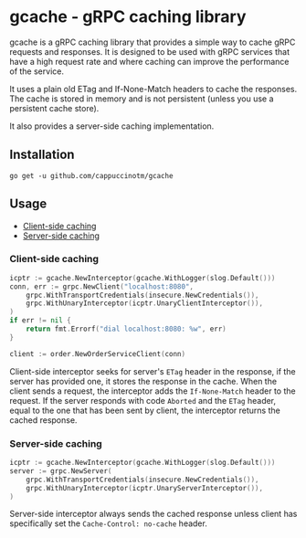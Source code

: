 # gcache - gRPC caching library
gcache is a gRPC caching library that provides a simple way to cache gRPC requests and responses. It is designed to be used with gRPC services that have a high request rate and where caching can improve the performance of the service.

It uses a plain old ETag and If-None-Match headers to cache the responses. The cache is stored in memory and is not persistent (unless you use a persistent cache store).

It also provides a server-side caching implementation.

## Installation
```shell
go get -u github.com/cappuccinotm/gcache
```

## Usage
- [Client-side caching](#client-side-caching)
- [Server-side caching](#server-side-caching)

### Client-side caching
```go
icptr := gcache.NewInterceptor(gcache.WithLogger(slog.Default()))
conn, err := grpc.NewClient("localhost:8080",
    grpc.WithTransportCredentials(insecure.NewCredentials()),
    grpc.WithUnaryInterceptor(icptr.UnaryClientInterceptor()),
)
if err != nil {
    return fmt.Errorf("dial localhost:8080: %w", err)
}

client := order.NewOrderServiceClient(conn)
```

Client-side interceptor seeks for server's `ETag` header in the response, if the server has provided one, it stores the response in the cache. When the client sends a request, the interceptor adds the `If-None-Match` header to the request. If the server responds with code `Aborted` and the `ETag` header, equal to the one that has been sent by client, the interceptor returns the cached response.

### Server-side caching
```go
icptr := gcache.NewInterceptor(gcache.WithLogger(slog.Default()))
server := grpc.NewServer(
    grpc.WithTransportCredentials(insecure.NewCredentials()),
    grpc.WithUnaryInterceptor(icptr.UnaryServerInterceptor()),
)
```

Server-side interceptor always sends the cached response unless client has specifically set the `Cache-Control: no-cache` header.